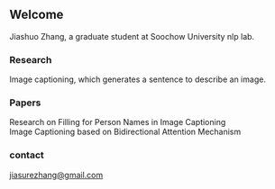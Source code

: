 ## Welcome
Jiashuo Zhang, a graduate student at Soochow University nlp lab.

### Research
Image captioning, which generates a sentence to describe an image.                            

### Papers
Research on Filling for Person Names in Image Captioning   
Image Captioning based on Bidirectional Attention Mechanism

### contact
jiasurezhang@gmail.com


